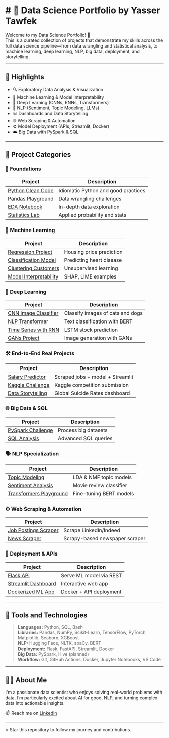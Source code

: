 # # 💼 Data Science Portfolio by Yasser Tawfek

Welcome to my Data Science Portfolio! 🚀  
This is a curated collection of projects that demonstrate my skills across the full data science pipeline—from data wrangling and statistical analysis, to machine learning, deep learning, NLP, big data, deployment, and storytelling.

---

## 🧠 Highlights

- 🔍 Exploratory Data Analysis & Visualization
- 🤖 Machine Learning & Model Interpretability
- 🧬 Deep Learning (CNNs, RNNs, Transformers)
- 💬 NLP (Sentiment, Topic Modeling, LLMs)
- 📊 Dashboards and Data Storytelling
- 🌐 Web Scraping & Automation
- ⚙️ Model Deployment (APIs, Streamlit, Docker)
- ☁️ Big Data with PySpark & SQL

---

## 📂 Project Categories

### 🧱 Foundations
| Project | Description |
|--------|-------------|
| [Python Clean Code](./01-foundations/python-clean-code/) | Idiomatic Python and good practices |
| [Pandas Playground](./01-foundations/data-wrangling-pandas/) | Data wrangling challenges |
| [EDA Notebook](./01-foundations/exploratory-data-analysis/) | In-depth data exploration |
| [Statistics Lab](./01-foundations/statistics-probability/) | Applied probability and stats |

### 🤖 Machine Learning
| Project | Description |
|--------|-------------|
| [Regression Project](./02-machine-learning/classic-ml-projects/) | Housing price prediction |
| [Classification Model](./02-machine-learning/classic-ml-projects/) | Predicting heart disease |
| [Clustering Customers](./02-machine-learning/classic-ml-projects/) | Unsupervised learning |
| [Model Interpretability](./02-machine-learning/model-interpretability/) | SHAP, LIME examples |

### 🧠 Deep Learning
| Project | Description |
|--------|-------------|
| [CNN Image Classifier](./03-deep-learning/image-classification-CNN/) | Classify images of cats and dogs |
| [NLP Transformer](./03-deep-learning/NLP-transformers/) | Text classification with BERT |
| [Time Series with RNN](./03-deep-learning/RNN-time-series/) | LSTM stock prediction |
| [GANs Project](./03-deep-learning/GANs-image-generation/) | Image generation with GANs |

### 🛠️ End-to-End Real Projects
| Project | Description |
|--------|-------------|
| [Salary Predictor](./04-projects/real-world-case-studies/) | Scraped jobs + model + Streamlit |
| [Kaggle Challenge](./04-projects/kaggle-solutions/) | Kaggle competition submission |
| [Data Storytelling](./04-projects/data-storytelling/) | Global Suicide Rates dashboard |

### 🌐 Big Data & SQL
| Project | Description |
|--------|-------------|
| [PySpark Challenge](./05-big-data-ecosystem/pyspark-data-processing/) | Process big datasets |
| [SQL Analysis](./05-big-data-ecosystem/SQL-datawarehouse/) | Advanced SQL queries |

### 🗣️ NLP Specialization
| Project | Description |
|--------|-------------|
| [Topic Modeling](./06-nlp-specialization/topic-modeling/) | LDA & NMF topic models |
| [Sentiment Analysis](./06-nlp-specialization/sentiment-analysis/) | Movie review classifier |
| [Transformers Playground](./06-nlp-specialization/huggingface-transformers/) | Fine-tuning BERT models |

### ⚙️ Web Scraping & Automation
| Project | Description |
|--------|-------------|
| [Job Postings Scraper](./07-web-scraping-automation/selenium-scraper/) | Scrape LinkedIn/Indeed |
| [News Scraper](./07-web-scraping-automation/scrapy-for-news-sites/) | Scrapy-based newspaper scraper |

### 🚀 Deployment & APIs
| Project | Description |
|--------|-------------|
| [Flask API](./08-deployment-and-API/flask-ml-api/) | Serve ML model via REST |
| [Streamlit Dashboard](./08-deployment-and-API/streamlit-dashboard/) | Interactive web app |
| [Dockerized ML App](./08-deployment-and-API/dockerize-ml-app/) | Docker + API deployment |

---

## 🧰 Tools and Technologies

> **Languages:** Python, SQL, Bash  
> **Libraries:** Pandas, NumPy, Scikit-Learn, TensorFlow, PyTorch, Matplotlib, Seaborn, XGBoost  
> **NLP:** Hugging Face, NLTK, spaCy, BERT  
> **Deployment:** Flask, FastAPI, Streamlit, Docker  
> **Big Data:** PySpark, Hive (planned)  
> **Workflow:** Git, GitHub Actions, Docker, Jupyter Notebooks, VS Code

---

## 👨‍💻 About Me

I'm a passionate data scientist who enjoys solving real-world problems with data. I’m particularly excited about AI for good, NLP, and turning complex data into actionable insights.

📫 Reach me on [LinkedIn](https://www.linkedin.com/in/yasser-tawfek-a5503a168/) 

---

⭐️ Star this repository to follow my journey and contributions.
